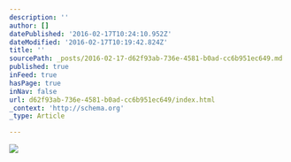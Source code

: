 ```yaml
---
description: ''
author: []
datePublished: '2016-02-17T10:24:10.952Z'
dateModified: '2016-02-17T10:19:42.824Z'
title: ''
sourcePath: _posts/2016-02-17-d62f93ab-736e-4581-b0ad-cc6b951ec649.md
published: true
inFeed: true
hasPage: true
inNav: false
url: d62f93ab-736e-4581-b0ad-cc6b951ec649/index.html
_context: 'http://schema.org'
_type: Article

---
```

![](https://the-grid-user-content.s3-us-west-2.amazonaws.com/77ecd950-ffc7-4b36-821d-a53db8eee464.JPG)